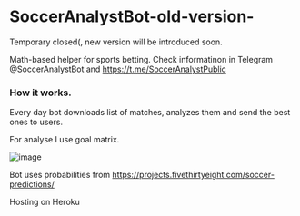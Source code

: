 # SoccerAnalystBot-old-version-

Temporary closed(, new version will be introduced soon.

Math-based helper for sports betting. Check informatinon in Telegram @SoccerAnalystBot and https://t.me/SoccerAnalystPublic 

### How it works.

Every day bot downloads list of matches, analyzes them and send the best ones to users.

For analyse I use goal matrix.

![image](https://user-images.githubusercontent.com/61517245/185801190-fbe17cdb-cf54-41b5-a5cb-3fde6fb1f5a1.png)

Bot uses probabilities from https://projects.fivethirtyeight.com/soccer-predictions/

Hosting on Heroku
